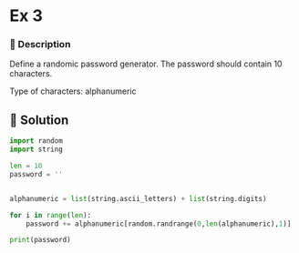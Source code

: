 # Ex 3
### 📄 Description

Define a randomic password generator.
The password should contain 10 characters.

Type of characters: alphanumeric

## 🔑 Solution
```python
import random
import string

len = 10
password = ''


alphanumeric = list(string.ascii_letters) + list(string.digits)

for i in range(len):
    password += alphanumeric[random.randrange(0,len(alphanumeric),1)]

print(password)
```